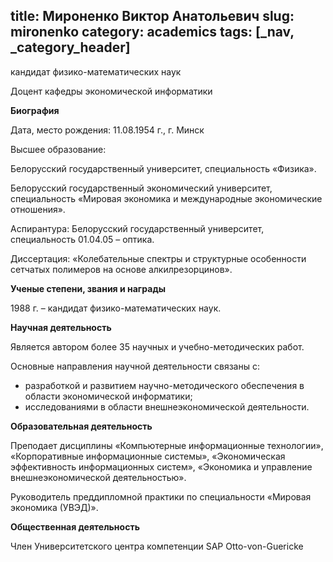 title: Мироненко Виктор Анатольевич
slug: mironenko
category: academics
tags: [_nav, _category_header]
---

кандидат физико-математических наук

Доцент кафедры экономической информатики

__Биография__

Дата, место рождения: 11.08.1954 г., г. Минск

Высшее образование:

Белорусский государственный университет, специальность «Физика».

Белорусский государственный экономический университет, специальность «Мировая экономика и международные экономические отношения».

Аспирантура: Белорусский государственный университет, специальность 01.04.05 – оптика.

Диссертация: «Колебательные спектры и структурные особенности сетчатых полимеров на основе алкилрезорцинов».

__Ученые степени, звания и награды__

1988 г. – кандидат физико-математических наук.

__Научная деятельность__

Является автором более 35 научных и учебно-методических работ.

Основные направления научной деятельности связаны с:

- разработкой и развитием научно-методического обеспечения в области экономической информатики;
- исследованиями в области внешнеэкономической деятельности.

__Образовательная деятельность__

Преподает дисциплины «Компьютерные информационные технологии», «Корпоративные информационные системы», «Экономическая эффективность информационных систем», «Экономика и управление внешнеэкономической деятельностью».

Руководитель преддипломной практики по специальности «Мировая экономика (УВЭД)».

__Общественная деятельность__

Член Университетского центра компетенции SAP Otto-von-Guericke
